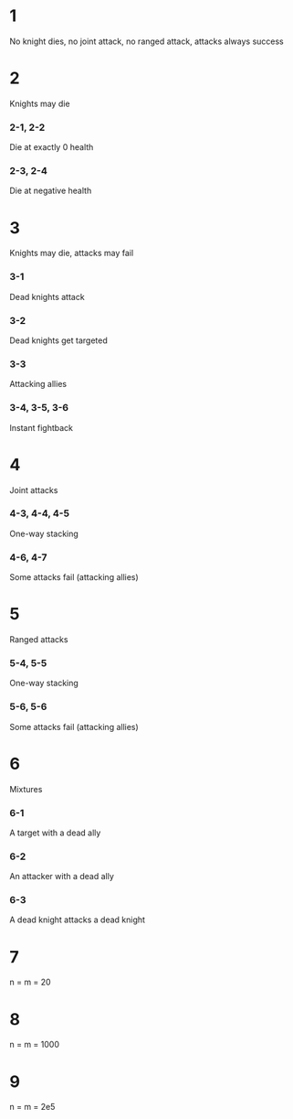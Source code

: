 # 1
No knight dies, no joint attack, no ranged attack, attacks always success

# 2
Knights may die
### 2-1, 2-2
Die at exactly 0 health
### 2-3, 2-4
Die at negative health

# 3
Knights may die, attacks may fail
### 3-1
Dead knights attack
### 3-2
Dead knights get targeted
### 3-3
Attacking allies
### 3-4, 3-5, 3-6
Instant fightback

# 4
Joint attacks
### 4-3, 4-4, 4-5
One-way stacking
### 4-6, 4-7
Some attacks fail (attacking allies)

# 5
Ranged attacks
### 5-4, 5-5
One-way stacking
### 5-6, 5-6
Some attacks fail (attacking allies)

# 6
Mixtures

### 6-1
A target with a dead ally
### 6-2
An attacker with a dead ally
### 6-3
A dead knight attacks a dead knight

# 7
n = m = 20

# 8
n = m = 1000

# 9
n = m = 2e5
